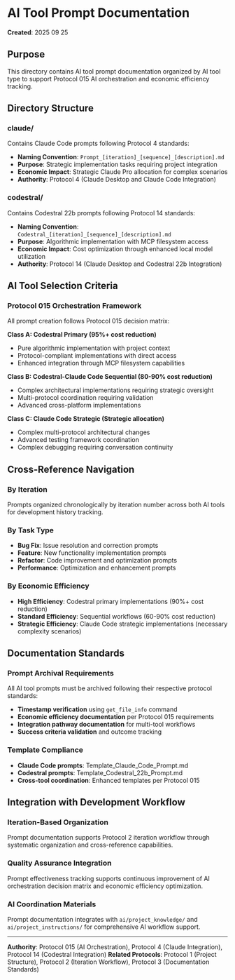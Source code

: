# AI Tool Prompt Documentation

**Created**: 2025 09 25

## Purpose

This directory contains AI tool prompt documentation organized by AI tool type to support Protocol 015 AI orchestration and economic efficiency tracking.

## Directory Structure

### claude/
Contains Claude Code prompts following Protocol 4 standards:
- **Naming Convention**: `Prompt_[iteration]_[sequence]_[description].md`
- **Purpose**: Strategic implementation tasks requiring project integration
- **Economic Impact**: Strategic Claude Pro allocation for complex scenarios
- **Authority**: Protocol 4 (Claude Desktop and Claude Code Integration)

### codestral/  
Contains Codestral 22b prompts following Protocol 14 standards:
- **Naming Convention**: `Codestral_[iteration]_[sequence]_[description].md`
- **Purpose**: Algorithmic implementation with MCP filesystem access
- **Economic Impact**: Cost optimization through enhanced local model utilization
- **Authority**: Protocol 14 (Claude Desktop and Codestral 22b Integration)

## AI Tool Selection Criteria

### Protocol 015 Orchestration Framework
All prompt creation follows Protocol 015 decision matrix:

**Class A: Codestral Primary (95%+ cost reduction)**
- Pure algorithmic implementation with project context
- Protocol-compliant implementations with direct access
- Enhanced integration through MCP filesystem capabilities

**Class B: Codestral-Claude Code Sequential (80-90% cost reduction)**  
- Complex architectural implementations requiring strategic oversight
- Multi-protocol coordination requiring validation
- Advanced cross-platform implementations

**Class C: Claude Code Strategic (Strategic allocation)**
- Complex multi-protocol architectural changes
- Advanced testing framework coordination
- Complex debugging requiring conversation continuity

## Cross-Reference Navigation

### By Iteration
Prompts organized chronologically by iteration number across both AI tools for development history tracking.

### By Task Type
- **Bug Fix**: Issue resolution and correction prompts
- **Feature**: New functionality implementation prompts
- **Refactor**: Code improvement and optimization prompts
- **Performance**: Optimization and enhancement prompts

### By Economic Efficiency
- **High Efficiency**: Codestral primary implementations (90%+ cost reduction)
- **Standard Efficiency**: Sequential workflows (60-90% cost reduction)
- **Strategic Efficiency**: Claude Code strategic implementations (necessary complexity scenarios)

## Documentation Standards

### Prompt Archival Requirements
All AI tool prompts must be archived following their respective protocol standards:
- **Timestamp verification** using `get_file_info` command
- **Economic efficiency documentation** per Protocol 015 requirements
- **Integration pathway documentation** for multi-tool workflows
- **Success criteria validation** and outcome tracking

### Template Compliance
- **Claude Code prompts**: Template_Claude_Code_Prompt.md
- **Codestral prompts**: Template_Codestral_22b_Prompt.md
- **Cross-tool coordination**: Enhanced templates per Protocol 015

## Integration with Development Workflow

### Iteration-Based Organization
Prompt documentation supports Protocol 2 iteration workflow through systematic organization and cross-reference capabilities.

### Quality Assurance Integration
Prompt effectiveness tracking supports continuous improvement of AI orchestration decision matrix and economic efficiency optimization.

### AI Coordination Materials
Prompt documentation integrates with `ai/project_knowledge/` and `ai/project_instructions/` for comprehensive AI workflow support.

---

**Authority**: Protocol 015 (AI Orchestration), Protocol 4 (Claude Integration), Protocol 14 (Codestral Integration)
**Related Protocols**: Protocol 1 (Project Structure), Protocol 2 (Iteration Workflow), Protocol 3 (Documentation Standards)
